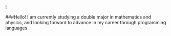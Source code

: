 

<!--
**jaimuchu/jaimuchu** is a ✨ _special_ ✨ repository because its `README.md` (this file) appears on your GitHub profile. -->!

###Hello! I am currently studying a double major in mathematics and physics, and looking forward to advance in my career through programming languages.
